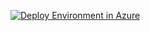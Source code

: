 <a href="https://portal.azure.com/#create/Microsoft.Template/uri/https%3A%2F%2Fraw.githubusercontent.com%2FNikCharlebois%2FMicrosoftGraphDataConnectLab%2Fmain%2FARM%20Templates%2FTutorial%2Fazuredeploy.json"><img src="http://azuredeploy.net/deploybutton.png" alt="Deploy Environment in Azure" /></a>
